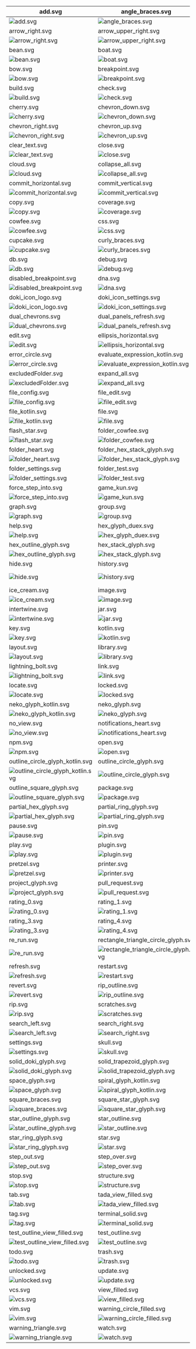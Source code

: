 | add.svg                                                                             | angle_braces.svg                                                                             | arrow_bottom_left.svg                                                              |
| ----------------------------------------------------------------------------------- | -------------------------------------------------------------------------------------------- | ---------------------------------------------------------------------------------- |
| ![add.svg](./icons/exported/add.svg)                                                | ![angle_braces.svg](./icons/exported/angle_braces.svg)                                       | ![arrow_bottom_left.svg](./icons/exported/arrow_bottom_left.svg)                   |
| arrow_right.svg                                                                     | arrow_upper_right.svg                                                                        | avatar.svg                                                                         |
| ![arrow_right.svg](./icons/exported/arrow_right.svg)                                | ![arrow_upper_right.svg](./icons/exported/arrow_upper_right.svg)                             | ![avatar.svg](./icons/exported/avatar.svg)                                         |
| bean.svg                                                                            | boat.svg                                                                                     | bookmark.svg                                                                       |
| ![bean.svg](./icons/exported/bean.svg)                                              | ![boat.svg](./icons/exported/boat.svg)                                                       | ![bookmark.svg](./icons/exported/bookmark.svg)                                     |
| bow.svg                                                                             | breakpoint.svg                                                                               | build_close.svg                                                                    |
| ![bow.svg](./icons/exported/bow.svg)                                                | ![breakpoint.svg](./icons/exported/breakpoint.svg)                                           | ![build_close.svg](./icons/oneOffs/build_close.svg)                                |
| build.svg                                                                           | check.svg                                                                                    | cheemsburbger.svg                                                                  |
| ![build.svg](./icons/exported/build.svg)                                            | ![check.svg](./icons/exported/check.svg)                                                     | ![cheemsburbger.svg](./icons/exported/cheemsburbger.svg)                           |
| cherry.svg                                                                          | chevron_down.svg                                                                             | chevron_left.svg                                                                   |
| ![cherry.svg](./icons/exported/cherry.svg)                                          | ![chevron_down.svg](./icons/exported/chevron_down.svg)                                       | ![chevron_left.svg](./icons/exported/chevron_left.svg)                             |
| chevron_right.svg                                                                   | chevron_up.svg                                                                               | circle.svg                                                                         |
| ![chevron_right.svg](./icons/exported/chevron_right.svg)                            | ![chevron_up.svg](./icons/exported/chevron_up.svg)                                           | ![circle.svg](./icons/exported/circle.svg)                                         |
| clear_text.svg                                                                      | close.svg                                                                                    | cloud_outline.svg                                                                  |
| ![clear_text.svg](./icons/exported/clear_text.svg)                                  | ![close.svg](./icons/exported/close.svg)                                                     | ![cloud_outline.svg](./icons/exported/cloud_outline.svg)                           |
| cloud.svg                                                                           | collapse_all.svg                                                                             | comma_glyph.svg                                                                    |
| ![cloud.svg](./icons/exported/cloud.svg)                                            | ![collapse_all.svg](./icons/exported/collapse_all.svg)                                       | ![comma_glyph.svg](./icons/exported/comma_glyph.svg)                               |
| commit_horizontal.svg                                                               | commit_vertical.svg                                                                          | config.svg                                                                         |
| ![commit_horizontal.svg](./icons/exported/commit_horizontal.svg)                    | ![commit_vertical.svg](./icons/exported/commit_vertical.svg)                                 | ![config.svg](./icons/exported/config.svg)                                         |
| copy.svg                                                                            | coverage.svg                                                                                 | cowfee_build.svg                                                                   |
| ![copy.svg](./icons/exported/copy.svg)                                              | ![coverage.svg](./icons/exported/coverage.svg)                                               | ![cowfee_build.svg](./icons/oneOffs/cowfee_build.svg)                              |
| cowfee.svg                                                                          | css.svg                                                                                      | cupcake_refresh.svg                                                                |
| ![cowfee.svg](./icons/exported/cowfee.svg)                                          | ![css.svg](./icons/exported/css.svg)                                                         | ![cupcake_refresh.svg](./icons/oneOffs/cupcake_refresh.svg)                        |
| cupcake.svg                                                                         | curly_braces.svg                                                                             | db_solid.svg                                                                       |
| ![cupcake.svg](./icons/exported/cupcake.svg)                                        | ![curly_braces.svg](./icons/exported/curly_braces.svg)                                       | ![db_solid.svg](./icons/exported/db_solid.svg)                                     |
| db.svg                                                                              | debug.svg                                                                                    | dependencies.svg                                                                   |
| ![db.svg](./icons/exported/db.svg)                                                  | ![debug.svg](./icons/exported/debug.svg)                                                     | ![dependencies.svg](./icons/exported/dependencies.svg)                             |
| disabled_breakpoint.svg                                                             | dna.svg                                                                                      | docker.svg                                                                         |
| ![disabled_breakpoint.svg](./icons/exported/disabled_breakpoint.svg)                | ![dna.svg](./icons/exported/dna.svg)                                                         | ![docker.svg](./icons/exported/docker.svg)                                         |
| doki_icon_logo.svg                                                                  | doki_icon_settings.svg                                                                       | doki_icon.svg                                                                      |
| ![doki_icon_logo.svg](./icons/exported/doki_icon_logo.svg)                          | ![doki_icon_settings.svg](./icons/oneOffs/doki_icon_settings.svg)                            | ![doki_icon.svg](./icons/exported/doki_icon.svg)                                   |
| dual_chevrons.svg                                                                   | dual_panels_refresh.svg                                                                      | dual_panels.svg                                                                    |
| ![dual_chevrons.svg](./icons/exported/dual_chevrons.svg)                            | ![dual_panels_refresh.svg](./icons/oneOffs/dual_panels_refresh.svg)                          | ![dual_panels.svg](./icons/exported/dual_panels.svg)                               |
| edit.svg                                                                            | ellipsis_horizontal.svg                                                                      | ellipsis_vertical.svg                                                              |
| ![edit.svg](./icons/exported/edit.svg)                                              | ![ellipsis_horizontal.svg](./icons/exported/ellipsis_horizontal.svg)                         | ![ellipsis_vertical.svg](./icons/exported/ellipsis_vertical.svg)                   |
| error_circle.svg                                                                    | evaluate_expression_kotlin.svg                                                               | evaluate_expression.svg                                                            |
| ![error_circle.svg](./icons/exported/error_circle.svg)                              | ![evaluate_expression_kotlin.svg](./icons/oneOffs/evaluate_expression_kotlin.svg)            | ![evaluate_expression.svg](./icons/exported/evaluate_expression.svg)               |
| excludedFolder.svg                                                                  | expand_all.svg                                                                               | file_close.svg                                                                     |
| ![excludedFolder.svg](./icons/oneOffs/excludedFolder.svg)                           | ![expand_all.svg](./icons/exported/expand_all.svg)                                           | ![file_close.svg](./icons/oneOffs/file_close.svg)                                  |
| file_config.svg                                                                     | file_edit.svg                                                                                | file_heart.svg                                                                     |
| ![file_config.svg](./icons/oneOffs/file_config.svg)                                 | ![file_edit.svg](./icons/oneOffs/file_edit.svg)                                              | ![file_heart.svg](./icons/oneOffs/file_heart.svg)                                  |
| file_kotlin.svg                                                                     | file.svg                                                                                     | filter.svg                                                                         |
| ![file_kotlin.svg](./icons/oneOffs/file_kotlin.svg)                                 | ![file.svg](./icons/exported/file.svg)                                                       | ![filter.svg](./icons/exported/filter.svg)                                         |
| flash_star.svg                                                                      | folder_cowfee.svg                                                                            | folder_db_solid.svg                                                                |
| ![flash_star.svg](./icons/exported/flash_star.svg)                                  | ![folder_cowfee.svg](./icons/oneOffs/folder_cowfee.svg)                                      | ![folder_db_solid.svg](./icons/oneOffs/folder_db_solid.svg)                        |
| folder_heart.svg                                                                    | folder_hex_stack_glyph.svg                                                                   | folder_library.svg                                                                 |
| ![folder_heart.svg](./icons/oneOffs/folder_heart.svg)                               | ![folder_hex_stack_glyph.svg](./icons/oneOffs/folder_hex_stack_glyph.svg)                    | ![folder_library.svg](./icons/oneOffs/folder_library.svg)                          |
| folder_settings.svg                                                                 | folder_test.svg                                                                              | folder.svg                                                                         |
| ![folder_settings.svg](./icons/oneOffs/folder_settings.svg)                         | ![folder_test.svg](./icons/oneOffs/folder_test.svg)                                          | ![folder.svg](./icons/exported/folder.svg)                                         |
| force_step_into.svg                                                                 | game_kun.svg                                                                                 | ghost.svg                                                                          |
| ![force_step_into.svg](./icons/exported/force_step_into.svg)                        | ![game_kun.svg](./icons/exported/game_kun.svg)                                               | ![ghost.svg](./icons/exported/ghost.svg)                                           |
| graph.svg                                                                           | group.svg                                                                                    | heart.svg                                                                          |
| ![graph.svg](./icons/exported/graph.svg)                                            | ![group.svg](./icons/exported/group.svg)                                                     | ![heart.svg](./icons/exported/heart.svg)                                           |
| help.svg                                                                            | hex_glyph_duex.svg                                                                           | hex_heart_glyph.svg                                                                |
| ![help.svg](./icons/exported/help.svg)                                              | ![hex_glyph_duex.svg](./icons/exported/hex_glyph_duex.svg)                                   | ![hex_heart_glyph.svg](./icons/exported/hex_heart_glyph.svg)                       |
| hex_outline_glyph.svg                                                               | hex_stack_glyph.svg                                                                          | hidden_toolbar.svg                                                                 |
| ![hex_outline_glyph.svg](./icons/exported/hex_outline_glyph.svg)                    | ![hex_stack_glyph.svg](./icons/exported/hex_stack_glyph.svg)                                 | ![hidden_toolbar.svg](./icons/exported/hidden_toolbar.svg)                         |
| hide.svg                                                                            | history.svg                                                                                  | hollow_square_circle_glyph.svg                                                     |
| ![hide.svg](./icons/exported/hide.svg)                                              | ![history.svg](./icons/exported/history.svg)                                                 | ![hollow_square_circle_glyph.svg](./icons/exported/hollow_square_circle_glyph.svg) |
| ice_cream.svg                                                                       | image.svg                                                                                    | info_circle.svg                                                                    |
| ![ice_cream.svg](./icons/exported/ice_cream.svg)                                    | ![image.svg](./icons/exported/image.svg)                                                     | ![info_circle.svg](./icons/exported/info_circle.svg)                               |
| intertwine.svg                                                                      | jar.svg                                                                                      | jest.svg                                                                           |
| ![intertwine.svg](./icons/exported/intertwine.svg)                                  | ![jar.svg](./icons/exported/jar.svg)                                                         | ![jest.svg](./icons/exported/jest.svg)                                             |
| key.svg                                                                             | kotlin.svg                                                                                   | layout_dual_chevrons.svg                                                           |
| ![key.svg](./icons/exported/key.svg)                                                | ![kotlin.svg](./icons/exported/kotlin.svg)                                                   | ![layout_dual_chevrons.svg](./icons/oneOffs/layout_dual_chevrons.svg)              |
| layout.svg                                                                          | library.svg                                                                                  | light_house.svg                                                                    |
| ![layout.svg](./icons/exported/layout.svg)                                          | ![library.svg](./icons/exported/library.svg)                                                 | ![light_house.svg](./icons/exported/light_house.svg)                               |
| lightning_bolt.svg                                                                  | link.svg                                                                                     | linked_angle_braces.svg                                                            |
| ![lightning_bolt.svg](./icons/exported/lightning_bolt.svg)                          | ![link.svg](./icons/exported/link.svg)                                                       | ![linked_angle_braces.svg](./icons/exported/linked_angle_braces.svg)               |
| locate.svg                                                                          | locked.svg                                                                                   | mamsnrhbr_chehfde.svg                                                              |
| ![locate.svg](./icons/exported/locate.svg)                                          | ![locked.svg](./icons/exported/locked.svg)                                                   | ![mamsnrhbr_chehfde.svg](./icons/exported/mamsnrhbr_chehfde.svg)                   |
| neko_glyph_kotlin.svg                                                               | neko_glyph.svg                                                                               | network_graph.svg                                                                  |
| ![neko_glyph_kotlin.svg](./icons/oneOffs/neko_glyph_kotlin.svg)                     | ![neko_glyph.svg](./icons/exported/neko_glyph.svg)                                           | ![network_graph.svg](./icons/exported/network_graph.svg)                           |
| no_view.svg                                                                         | notifications_heart.svg                                                                      | notifications.svg                                                                  |
| ![no_view.svg](./icons/exported/no_view.svg)                                        | ![notifications_heart.svg](./icons/oneOffs/notifications_heart.svg)                          | ![notifications.svg](./icons/exported/notifications.svg)                           |
| npm.svg                                                                             | open.svg                                                                                     | optical_glyph.svg                                                                  |
| ![npm.svg](./icons/exported/npm.svg)                                                | ![open.svg](./icons/exported/open.svg)                                                       | ![optical_glyph.svg](./icons/exported/optical_glyph.svg)                           |
| outline_circle_glyph_kotlin.svg                                                     | outline_circle_glyph.svg                                                                     | outline_rectangle_glyph.svg                                                        |
| ![outline_circle_glyph_kotlin.svg](./icons/oneOffs/outline_circle_glyph_kotlin.svg) | ![outline_circle_glyph.svg](./icons/exported/outline_circle_glyph.svg)                       | ![outline_rectangle_glyph.svg](./icons/exported/outline_rectangle_glyph.svg)       |
| outline_square_glyph.svg                                                            | package.svg                                                                                  | partial_hex_glyph_kotlin.svg                                                       |
| ![outline_square_glyph.svg](./icons/exported/outline_square_glyph.svg)              | ![package.svg](./icons/oneOffs/package.svg)                                                  | ![partial_hex_glyph_kotlin.svg](./icons/oneOffs/partial_hex_glyph_kotlin.svg)      |
| partial_hex_glyph.svg                                                               | partial_ring_glyph.svg                                                                       | partial_triangle_glyph.svg                                                         |
| ![partial_hex_glyph.svg](./icons/exported/partial_hex_glyph.svg)                    | ![partial_ring_glyph.svg](./icons/exported/partial_ring_glyph.svg)                           | ![partial_triangle_glyph.svg](./icons/exported/partial_triangle_glyph.svg)         |
| pause.svg                                                                           | pin.svg                                                                                      | play_solid.svg                                                                     |
| ![pause.svg](./icons/exported/pause.svg)                                            | ![pin.svg](./icons/exported/pin.svg)                                                         | ![play_solid.svg](./icons/exported/play_solid.svg)                                 |
| play.svg                                                                            | plugin.svg                                                                                   | pretzel_refresh.svg                                                                |
| ![play.svg](./icons/exported/play.svg)                                              | ![plugin.svg](./icons/exported/plugin.svg)                                                   | ![pretzel_refresh.svg](./icons/oneOffs/pretzel_refresh.svg)                        |
| pretzel.svg                                                                         | printer.svg                                                                                  | profile.svg                                                                        |
| ![pretzel.svg](./icons/exported/pretzel.svg)                                        | ![printer.svg](./icons/exported/printer.svg)                                                 | ![profile.svg](./icons/exported/profile.svg)                                       |
| project_glyph.svg                                                                   | pull_request.svg                                                                             | python.svg                                                                         |
| ![project_glyph.svg](./icons/exported/project_glyph.svg)                            | ![pull_request.svg](./icons/exported/pull_request.svg)                                       | ![python.svg](./icons/exported/python.svg)                                         |
| rating_0.svg                                                                        | rating_1.svg                                                                                 | rating_2.svg                                                                       |
| ![rating_0.svg](./icons/exported/rating_0.svg)                                      | ![rating_1.svg](./icons/exported/rating_1.svg)                                               | ![rating_2.svg](./icons/exported/rating_2.svg)                                     |
| rating_3.svg                                                                        | rating_4.svg                                                                                 | rating.svg                                                                         |
| ![rating_3.svg](./icons/exported/rating_3.svg)                                      | ![rating_4.svg](./icons/exported/rating_4.svg)                                               | ![rating.svg](./icons/exported/rating.svg)                                         |
| re_run.svg                                                                          | rectangle_triangle_circle_glyph.svg                                                          | recursion.svg                                                                      |
| ![re_run.svg](./icons/exported/re_run.svg)                                          | ![rectangle_triangle_circle_glyph.svg](./icons/exported/rectangle_triangle_circle_glyph.svg) | ![recursion.svg](./icons/exported/recursion.svg)                                   |
| refresh.svg                                                                         | restart.svg                                                                                  | resume.svg                                                                         |
| ![refresh.svg](./icons/exported/refresh.svg)                                        | ![restart.svg](./icons/exported/restart.svg)                                                 | ![resume.svg](./icons/exported/resume.svg)                                         |
| revert.svg                                                                          | rip_outline.svg                                                                              | rip_play_solid.svg                                                                 |
| ![revert.svg](./icons/exported/revert.svg)                                          | ![rip_outline.svg](./icons/exported/rip_outline.svg)                                         | ![rip_play_solid.svg](./icons/oneOffs/rip_play_solid.svg)                          |
| rip.svg                                                                             | scratches.svg                                                                                | scroll_to_end.svg                                                                  |
| ![rip.svg](./icons/exported/rip.svg)                                                | ![scratches.svg](./icons/exported/scratches.svg)                                             | ![scroll_to_end.svg](./icons/exported/scroll_to_end.svg)                           |
| search_left.svg                                                                     | search_right.svg                                                                             | services.svg                                                                       |
| ![search_left.svg](./icons/exported/search_left.svg)                                | ![search_right.svg](./icons/exported/search_right.svg)                                       | ![services.svg](./icons/exported/services.svg)                                     |
| settings.svg                                                                        | skull.svg                                                                                    | soft_wrap.svg                                                                      |
| ![settings.svg](./icons/exported/settings.svg)                                      | ![skull.svg](./icons/exported/skull.svg)                                                     | ![soft_wrap.svg](./icons/exported/soft_wrap.svg)                                   |
| solid_doki_glyph.svg                                                                | solid_trapezoid_glyph.svg                                                                    | solid_triangle_glyph.svg                                                           |
| ![solid_doki_glyph.svg](./icons/exported/solid_doki_glyph.svg)                      | ![solid_trapezoid_glyph.svg](./icons/exported/solid_trapezoid_glyph.svg)                     | ![solid_triangle_glyph.svg](./icons/exported/solid_triangle_glyph.svg)             |
| space_glyph.svg                                                                     | spiral_glyph_kotlin.svg                                                                      | spiral_glyph.svg                                                                   |
| ![space_glyph.svg](./icons/exported/space_glyph.svg)                                | ![spiral_glyph_kotlin.svg](./icons/oneOffs/spiral_glyph_kotlin.svg)                          | ![spiral_glyph.svg](./icons/exported/spiral_glyph.svg)                             |
| square_braces.svg                                                                   | square_star_glyph.svg                                                                        | star_bar_glyph.svg                                                                 |
| ![square_braces.svg](./icons/exported/square_braces.svg)                            | ![square_star_glyph.svg](./icons/exported/square_star_glyph.svg)                             | ![star_bar_glyph.svg](./icons/exported/star_bar_glyph.svg)                         |
| star_outline_glyph.svg                                                              | star_outline.svg                                                                             | star_pentagon_glyph.svg                                                            |
| ![star_outline_glyph.svg](./icons/exported/star_outline_glyph.svg)                  | ![star_outline.svg](./icons/exported/star_outline.svg)                                       | ![star_pentagon_glyph.svg](./icons/exported/star_pentagon_glyph.svg)               |
| star_ring_glyph.svg                                                                 | star.svg                                                                                     | step_into.svg                                                                      |
| ![star_ring_glyph.svg](./icons/exported/star_ring_glyph.svg)                        | ![star.svg](./icons/exported/star.svg)                                                       | ![step_into.svg](./icons/exported/step_into.svg)                                   |
| step_out.svg                                                                        | step_over.svg                                                                                | stop_solid.svg                                                                     |
| ![step_out.svg](./icons/exported/step_out.svg)                                      | ![step_over.svg](./icons/exported/step_over.svg)                                             | ![stop_solid.svg](./icons/exported/stop_solid.svg)                                 |
| stop.svg                                                                            | structure.svg                                                                                | subtract.svg                                                                       |
| ![stop.svg](./icons/exported/stop.svg)                                              | ![structure.svg](./icons/exported/structure.svg)                                             | ![subtract.svg](./icons/exported/subtract.svg)                                     |
| tab.svg                                                                             | tada_view_filled.svg                                                                         | tada.svg                                                                           |
| ![tab.svg](./icons/exported/tab.svg)                                                | ![tada_view_filled.svg](./icons/oneOffs/tada_view_filled.svg)                                | ![tada.svg](./icons/exported/tada.svg)                                             |
| tag.svg                                                                             | terminal_solid.svg                                                                           | terminal.svg                                                                       |
| ![tag.svg](./icons/exported/tag.svg)                                                | ![terminal_solid.svg](./icons/exported/terminal_solid.svg)                                   | ![terminal.svg](./icons/exported/terminal.svg)                                     |
| test_outline_view_filled.svg                                                        | test_outline.svg                                                                             | test.svg                                                                           |
| ![test_outline_view_filled.svg](./icons/oneOffs/test_outline_view_filled.svg)       | ![test_outline.svg](./icons/exported/test_outline.svg)                                       | ![test.svg](./icons/exported/test.svg)                                             |
| todo.svg                                                                            | trash.svg                                                                                    | trigram.svg                                                                        |
| ![todo.svg](./icons/exported/todo.svg)                                              | ![trash.svg](./icons/exported/trash.svg)                                                     | ![trigram.svg](./icons/exported/trigram.svg)                                       |
| unlocked.svg                                                                        | update.svg                                                                                   | vcs_solid.svg                                                                      |
| ![unlocked.svg](./icons/exported/unlocked.svg)                                      | ![update.svg](./icons/exported/update.svg)                                                   | ![vcs_solid.svg](./icons/exported/vcs_solid.svg)                                   |
| vcs.svg                                                                             | view_filled.svg                                                                              | view.svg                                                                           |
| ![vcs.svg](./icons/exported/vcs.svg)                                                | ![view_filled.svg](./icons/exported/view_filled.svg)                                         | ![view.svg](./icons/exported/view.svg)                                             |
| vim.svg                                                                             | warning_circle_filled.svg                                                                    | warning_circle.svg                                                                 |
| ![vim.svg](./icons/oneOffs/vim.svg)                                                 | ![warning_circle_filled.svg](./icons/exported/warning_circle_filled.svg)                     | ![warning_circle.svg](./icons/exported/warning_circle.svg)                         |
| warning_triangle.svg                                                                | watch.svg                                                                                    |                                                                                    |
| ![warning_triangle.svg](./icons/exported/warning_triangle.svg)                      | ![watch.svg](./icons/exported/watch.svg)                                                     |                                                                                    |
